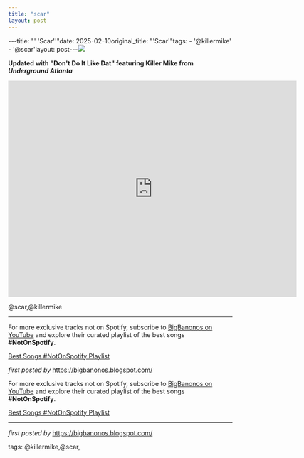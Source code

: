 ```yaml
---
title: "scar"
layout: post
---
```

---title: "' 'Scar''"date: 2025-02-10original_title: "'Scar'"tags:  - '@killermike'  - '@scar'layout: post---<!-- Scar --><img src="https://resources.tidal.com/images/2348e184/ba9d/42dd/8007/4afb80d50a6e/640x640.jpg" /> <p><strong>Updated with "Don't Do It Like Dat" featuring Killer Mike from <em>Underground Atlanta</em></strong></p> <iframe width="648" height="486" src="https://www.youtube.com/embed/MEyPsdFxBlM" title="Scar (ft. Killer Mike) - Don't Do It Like Dat" frameborder="0" allow="accelerometer; autoplay; clipboard-write; encrypted-media; gyroscope; picture-in-picture; web-share" referrerpolicy="strict-origin-when-cross-origin" allowfullscreen></iframe> <p>@scar,@killermike</p> <hr /> <!-- Footer --><p>For more exclusive tracks not on Spotify, subscribe to <a href="https://www.youtube.com/@BigBanonos" target="_blank">BigBanonos on YouTube</a> and explore their curated playlist of the best songs <strong>#NotOnSpotify</strong>.</p> <p><a href="https://www.youtube.com/playlist?list=PLtuNtuTatqI0kFahUCbtbfenC_ET5O_tr" target="_blank">Best Songs #NotOnSpotify Playlist</a></p> <p><em>first posted by</em> <a href="https://bigbanonos.blogspot.com/" rel="noopener" target="_new">https://bigbanonos.blogspot.com/</a></p><!--Subscribe and Playlist Links--><div>    <p>For more exclusive tracks not on Spotify, subscribe to <a href="https://www.youtube.com/@BigBanonos" target="_blank">BigBanonos on YouTube</a> and explore their curated playlist of the best songs <strong>#NotOnSpotify</strong>.</p>    <p><a href="https://www.youtube.com/playlist?list=PLtuNtuTatqI0kFahUCbtbfenC_ET5O_tr" target="_blank">Best Songs #NotOnSpotify Playlist<br /></a></p></div><hr /><p><em>first posted by</em> <a href="https://bigbanonos.blogspot.com/" rel="noopener" target="_new">https://bigbanonos.blogspot.com/</a></p><p>tags: @killermike,@scar,</p>